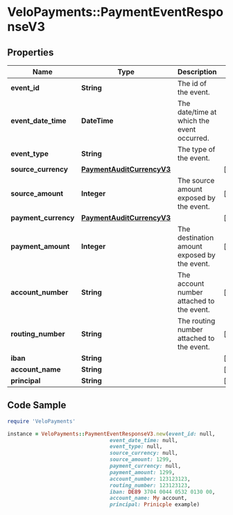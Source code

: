 # VeloPayments::PaymentEventResponseV3

## Properties

Name | Type | Description | Notes
------------ | ------------- | ------------- | -------------
**event_id** | **String** | The id of the event. | 
**event_date_time** | **DateTime** | The date/time at which the event occurred. | 
**event_type** | **String** | The type of the event. | 
**source_currency** | [**PaymentAuditCurrencyV3**](PaymentAuditCurrencyV3.md) |  | [optional] 
**source_amount** | **Integer** | The source amount exposed by the event. | [optional] 
**payment_currency** | [**PaymentAuditCurrencyV3**](PaymentAuditCurrencyV3.md) |  | [optional] 
**payment_amount** | **Integer** | The destination amount exposed by the event. | [optional] 
**account_number** | **String** | The account number attached to the event. | [optional] 
**routing_number** | **String** | The routing number attached to the event. | [optional] 
**iban** | **String** |  | [optional] 
**account_name** | **String** |  | [optional] 
**principal** | **String** |  | [optional] 

## Code Sample

```ruby
require 'VeloPayments'

instance = VeloPayments::PaymentEventResponseV3.new(event_id: null,
                                 event_date_time: null,
                                 event_type: null,
                                 source_currency: null,
                                 source_amount: 1299,
                                 payment_currency: null,
                                 payment_amount: 1299,
                                 account_number: 123123123,
                                 routing_number: 123123123,
                                 iban: DE89 3704 0044 0532 0130 00,
                                 account_name: My account,
                                 principal: Prinicple example)
```



